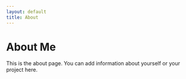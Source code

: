 ```yaml
---
layout: default
title: About
---
```


# About Me

This is the about page. You can add information about yourself or your project here.
